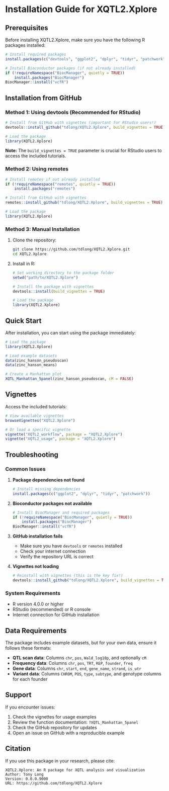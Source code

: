# Installation Guide for XQTL2.Xplore

## Prerequisites

Before installing XQTL2.Xplore, make sure you have the following R packages installed:

```r
# Install required packages
install.packages(c("devtools", "ggplot2", "dplyr", "tidyr", "patchwork", "tibble", "grid", "rlang"))

# Install Bioconductor packages (if not already installed)
if (!requireNamespace("BiocManager", quietly = TRUE))
    install.packages("BiocManager")
BiocManager::install("vcfR")
```

## Installation from GitHub

### Method 1: Using devtools (Recommended for RStudio)

```r
# Install from GitHub with vignettes (important for RStudio users!)
devtools::install_github("tdlong/XQTL2.Xplore", build_vignettes = TRUE)

# Load the package
library(XQTL2.Xplore)
```

**Note:** The `build_vignettes = TRUE` parameter is crucial for RStudio users to access the included tutorials.

### Method 2: Using remotes

```r
# Install remotes if not already installed
if (!requireNamespace("remotes", quietly = TRUE))
    install.packages("remotes")

# Install from GitHub with vignettes
remotes::install_github("tdlong/XQTL2.Xplore", build_vignettes = TRUE)

# Load the package
library(XQTL2.Xplore)
```

### Method 3: Manual Installation

1. Clone the repository:
   ```bash
   git clone https://github.com/tdlong/XQTL2.Xplore.git
   cd XQTL2.Xplore
   ```

2. Install in R:
   ```r
   # Set working directory to the package folder
   setwd("path/to/XQTL2.Xplore")
   
   # Install the package with vignettes
   devtools::install(build_vignettes = TRUE)
   
   # Load the package
   library(XQTL2.Xplore)
   ```

## Quick Start

After installation, you can start using the package immediately:

```r
# Load the package
library(XQTL2.Xplore)

# Load example datasets
data(zinc_hanson_pseudoscan)
data(zinc_hanson_means)

# Create a Manhattan plot
XQTL_Manhattan_5panel(zinc_hanson_pseudoscan, cM = FALSE)
```

## Vignettes

Access the included tutorials:

```r
# View available vignettes
browseVignettes("XQTL2.Xplore")

# Or load a specific vignette
vignette("XQTL2_workflow", package = "XQTL2.Xplore")
vignette("XQTL2_usage", package = "XQTL2.Xplore")
```

## Troubleshooting

### Common Issues

1. **Package dependencies not found**
   ```r
   # Install missing dependencies
   install.packages(c("ggplot2", "dplyr", "tidyr", "patchwork"))
   ```

2. **Bioconductor packages not available**
   ```r
   # Install BiocManager and required packages
   if (!requireNamespace("BiocManager", quietly = TRUE))
       install.packages("BiocManager")
   BiocManager::install("vcfR")
   ```

3. **GitHub installation fails**
   - Make sure you have `devtools` or `remotes` installed
   - Check your internet connection
   - Verify the repository URL is correct

4. **Vignettes not loading**
   ```r
   # Reinstall with vignettes (this is the key fix!)
   devtools::install_github("tdlong/XQTL2.Xplore", build_vignettes = TRUE)
   ```

### System Requirements

- R version 4.0.0 or higher
- RStudio (recommended) or R console
- Internet connection for GitHub installation

## Data Requirements

The package includes example datasets, but for your own data, ensure it follows these formats:

- **QTL scan data**: Columns `chr`, `pos`, `Wald_log10p`, and optionally `cM`
- **Frequency data**: Columns `chr`, `pos`, `TRT`, `REP`, `founder`, `freq`
- **Gene data**: Columns `chr`, `start`, `end`, `gene_name`, `strand`, `is_utr`
- **Variant data**: Columns `CHROM`, `POS`, `type`, `subtype`, and genotype columns for each founder

## Support

If you encounter issues:

1. Check the vignettes for usage examples
2. Review the function documentation: `?XQTL_Manhattan_5panel`
3. Check the GitHub repository for updates
4. Open an issue on GitHub with a reproducible example

## Citation

If you use this package in your research, please cite:

```
XQTL2.Xplore: An R package for XQTL analysis and visualization
Author: Tony Long
Version: 0.0.0.9000
URL: https://github.com/tdlong/XQTL2.Xplore
``` 